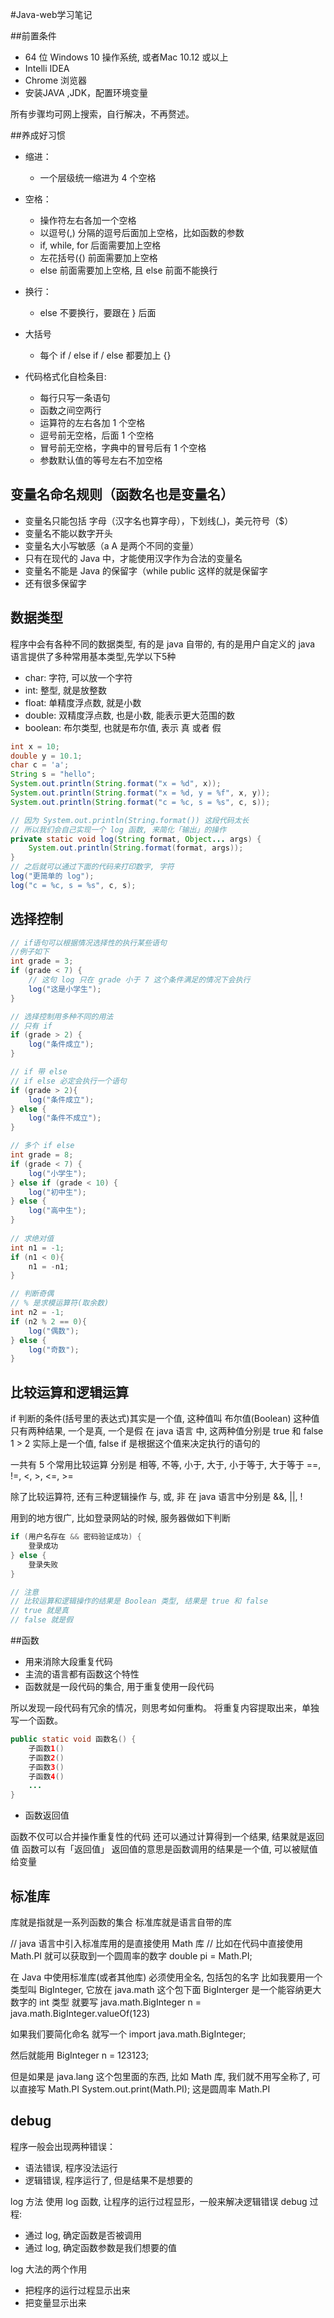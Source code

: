 
#Java-web学习笔记

##前置条件
- 64 位 Windows 10 操作系统, 或者Mac 10.12 或以上
- Intelli IDEA
- Chrome 浏览器
- 安装JAVA ,JDK，配置环境变量

所有步骤均可网上搜索，自行解决，不再赘述。

##养成好习惯
- 缩进：
	- 一个层级统一缩进为 4 个空格
- 空格：
	- 操作符左右各加一个空格
	- 以逗号(,) 分隔的逗号后面加上空格，比如函数的参数
	- if, while, for 后面需要加上空格
	- 左花括号({) 前面需要加上空格
	- else 前面需要加上空格, 且 else 前面不能换行
- 换行：
	- else 不要换行，要跟在 } 后面
- 大括号
	- 每个 if / else if / else 都要加上 {}
	
- 代码格式化自检条目:
	- 每行只写一条语句
	- 函数之间空两行
	- 运算符的左右各加 1 个空格
	- 逗号前无空格，后面 1 个空格
	- 冒号前无空格，字典中的冒号后有 1 个空格
	- 参数默认值的等号左右不加空格


## 变量名命名规则（函数名也是变量名）
- 变量名只能包括 字母（汉字名也算字母），下划线(_)，美元符号（$）
- 变量名不能以数字开头
- 变量名大小写敏感（a A 是两个不同的变量）
- 只有在现代的 Java 中，才能使用汉字作为合法的变量名
- 变量名不能是 Java 的保留字（while public 这样的就是保留字
- 还有很多保留字


## 数据类型
程序中会有各种不同的数据类型, 有的是 java 自带的, 有的是用户自定义的
java 语言提供了多种常用基本类型,先学以下5种
- char: 字符, 可以放一个字符
- int: 整型, 就是放整数
- float: 单精度浮点数, 就是小数
- double: 双精度浮点数, 也是小数, 能表示更大范围的数
- boolean: 布尔类型, 也就是布尔值, 表示 真 或者 假

```Java
int x = 10;
double y = 10.1;
char c = 'a';
String s = "hello";
System.out.println(String.format("x = %d", x));
System.out.println(String.format("x = %d, y = %f", x, y));
System.out.println(String.format("c = %c, s = %s", c, s));

// 因为 System.out.println(String.format()) 这段代码太长
// 所以我们会自己实现一个 log 函数, 来简化「输出」的操作
private static void log(String format, Object... args) {
    System.out.println(String.format(format, args));
}
// 之后就可以通过下面的代码来打印数字, 字符
log("更简单的 log");
log("c = %c, s = %s", c, s);
```

## 选择控制

```Java
// if语句可以根据情况选择性的执行某些语句
//例子如下
int grade = 3;
if (grade < 7) {
    // 这句 log 只在 grade 小于 7 这个条件满足的情况下会执行
    log("这是小学生");
}

// 选择控制用多种不同的用法
// 只有 if
if (grade > 2) {
    log("条件成立");
}

// if 带 else
// if else 必定会执行一个语句
if (grade > 2){
    log("条件成立");
} else {
    log("条件不成立");
}

// 多个 if else
int grade = 8;
if (grade < 7) {
    log("小学生");
} else if (grade < 10) {
    log("初中生");
} else {
    log("高中生");
}
  
// 求绝对值
int n1 = -1;
if (n1 < 0){
    n1 = -n1;
}

// 判断奇偶
// % 是求模运算符(取余数)
int n2 = -1;
if (n2 % 2 == 0){
    log("偶数");
} else {
    log("奇数");
}
```

## 比较运算和逻辑运算
if 判断的条件(括号里的表达式)其实是一个值, 这种值叫 布尔值(Boolean)
这种值只有两种结果, 一个是真, 一个是假
在 java 语言 中, 这两种值分别是 true 和 false
1 > 2 实际上是一个值, false
if 是根据这个值来决定执行的语句的

一共有 5 个常用比较运算
分别是
相等, 不等, 小于, 大于, 小于等于, 大于等于
==, !=, <, >, <=, >=

除了比较运算符, 还有三种逻辑操作
与, 或, 非
在 java 语言中分别是
&&, ||, !

用到的地方很广, 比如登录网站的时候, 服务器做如下判断

```Java
if (用户名存在 && 密码验证成功) {
    登录成功
} else {
    登录失败
}

// 注意
// 比较运算和逻辑操作的结果是 Boolean 类型, 结果是 true 和 false
// true 就是真
// false 就是假
```

##函数
- 用来消除大段重复代码
- 主流的语言都有函数这个特性
- 函数就是一段代码的集合, 用于重复使用一段代码

所以发现一段代码有冗余的情况，则思考如何重构。
将重复内容提取出来，单独写一个函数。

```Java
public static void 函数名() {
    子函数1()
    子函数2()
	子函数3()
    子函数4()
	...
}
```

- 函数返回值

函数不仅可以合并操作重复性的代码
还可以通过计算得到一个结果, 结果就是返回值
函数可以有「返回值」
返回值的意思是函数调用的结果是一个值, 可以被赋值给变量

## 标准库
库就是指就是一系列函数的集合
标准库就是语言自带的库

// java 语言中引入标准库用的是直接使用 Math 库
// 比如在代码中直接使用 Math.PI 就可以获取到一个圆周率的数字
double pi = Math.PI;

在 Java 中使用标准库(或者其他库) 必须使用全名, 包括包的名字
比如我要用一个类型叫 BigInteger, 它放在 java.math 这个包下面
BigInterger 是一个能容纳更大数字的 int 类型
就要写
java.math.BigInteger n = java.math.BigInteger.valueOf(123)

如果我们要简化命名
就写一个
import java.math.BigInteger;

然后就能用
BigInteger n = 123123;

但是如果是 java.lang 这个包里面的东西, 比如 Math 库, 我们就不用写全称了, 可以直接写
Math.PI
System.out.print(Math.PI);
这是圆周率  Math.PI

## debug

程序一般会出现两种错误：
- 语法错误, 程序没法运行
- 逻辑错误, 程序运行了, 但是结果不是想要的

log 方法
使用 log 函数, 让程序的运行过程显形，一般来解决逻辑错误
debug 过程:
- 通过 log, 确定函数是否被调用
- 通过 log, 确定函数参数是我们想要的值

log 大法的两个作用
- 把程序的运行过程显示出来
- 把变量显示出来


